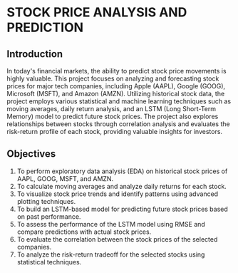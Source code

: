 # STOCK PRICE ANALYSIS AND PREDICTION

## Introduction
In today's financial markets, the ability to predict stock price movements is highly valuable. This project focuses on analyzing and forecasting stock prices for major tech companies, including Apple (AAPL), Google (GOOG), Microsoft (MSFT), and Amazon (AMZN). Utilizing historical stock data, the project employs various statistical and machine learning techniques such as moving averages, daily return analysis, and an LSTM (Long Short-Term Memory) model to predict future stock prices. The project also explores relationships between stocks through correlation analysis and evaluates the risk-return profile of each stock, providing valuable insights for investors.

## Objectives
1. To perform exploratory data analysis (EDA) on historical stock prices of AAPL, GOOG, MSFT, and AMZN.
2. To calculate moving averages and analyze daily returns for each stock.
3. To visualize stock price trends and identify patterns using advanced plotting techniques.
4. To build an LSTM-based model for predicting future stock prices based on past performance.
5. To assess the performance of the LSTM model using RMSE and compare predictions with actual stock prices.
6. To evaluate the correlation between the stock prices of the selected companies.
7. To analyze the risk-return tradeoff for the selected stocks using statistical techniques.
